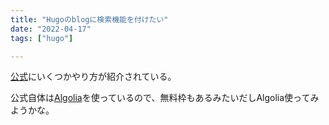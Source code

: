 ```yaml
---
title: "Hugoのblogに検索機能を付けたい"
date: "2022-04-17"
tags: ["hugo"]

---
```


[公式](https://gohugo.io/tools/search/)にいくつかやり方が紹介されている。

公式自体は[Algolia](https://www.algolia.com/)を使っているので、無料枠もあるみたいだしAlgolia使ってみようかな。
